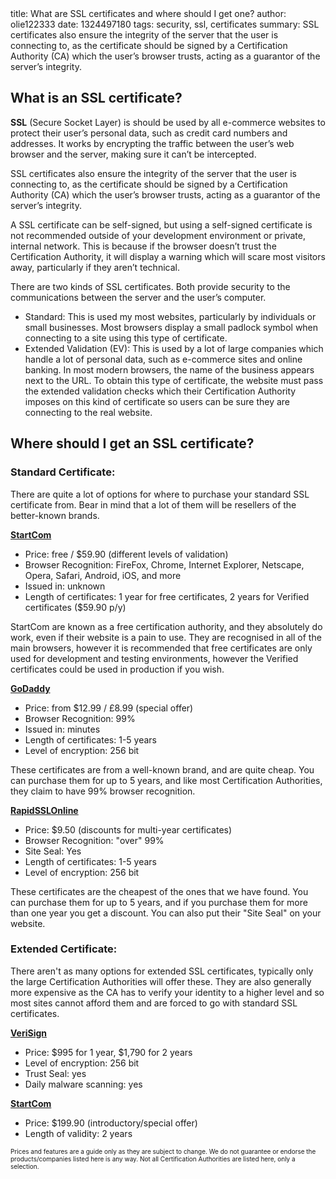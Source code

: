 <info>
title: What are SSL certificates and where should I get one?
author: olie122333
date: 1324497180
tags: security, ssl, certificates
summary: SSL certificates also ensure the integrity of the server that the user is connecting to, as the certificate should be signed by a Certification Authority (CA) which the user’s browser trusts, acting as a guarantor of the server’s integrity.
</info>

## What is an SSL certificate?
**SSL** (Secure Socket Layer) is should be used by all e-commerce websites to protect their user’s personal data, such as credit card numbers and addresses. It works by encrypting the traffic between the user’s web browser and the server, making sure it can’t be intercepted.

SSL certificates also ensure the integrity of the server that the user is connecting to, as the certificate should be signed by a Certification Authority (CA) which the user’s browser trusts, acting as a guarantor of the server’s integrity.

A SSL certificate can be self-signed, but using a self-signed certificate is not recommended outside of your development environment or private, internal network. This is because if the browser doesn’t trust the Certification Authority, it will display a warning which will scare most visitors away, particularly if they aren’t technical.

There are two kinds of SSL certificates. Both provide security to the communications between the server and the user’s computer.

* Standard: This is used my most websites, particularly by individuals or small businesses. Most browsers display a small padlock symbol when connecting to a site using this type of certificate.
* Extended Validation (EV): This is used by a lot of large companies which handle a lot of personal data, such as e-commerce sites and online banking. In most modern browsers, the name of the business appears next to the URL. To obtain this type of certificate, the website must pass the extended validation checks which their Certification Authority imposes on this kind of certificate so users can be sure they are connecting to the real website.

## Where should I get an SSL certificate?

### Standard Certificate:

There are quite a lot of options for where to purchase your standard SSL certificate from. Bear in mind that a lot of them will be resellers of the better-known brands.

**[StartCom](http://www.startssl.com/?app=39)**

* Price: free / $59.90 (different levels of validation)
* Browser Recognition: FireFox, Chrome, Internet Explorer, Netscape, Opera, Safari, Android, iOS, and more
* Issued in: unknown
* Length of certificates: 1 year for free certificates, 2 years for Verified certificates ($59.90 p/y)

StartCom are known as a free certification authority, and they absolutely do work, even if their website is a pain to use. They are recognised in all of the main browsers, however it is recommended that free certificates are only used for development and testing environments, however the Verified certificates could be used in production if you wish.


**[GoDaddy](http://www.godaddy.com/Compare/gdcompare_ssl.aspx?isc=sslqguk10&amp;currencytype=USD)**

* Price: from $12.99 / £8.99 (special offer)
* Browser Recognition: 99%
* Issued in: minutes
* Length of certificates: 1-5 years
* Level of encryption: 256 bit

These certificates are from a well-known brand, and are quite cheap. You can purchase them for up to 5 years, and like most Certification Authorities, they claim to have 99% browser recognition.

**[RapidSSLOnline](https://www.rapidsslonline.com/)**

* Price: $9.50 (discounts for multi-year certificates)
* Browser Recognition: "over" 99%
* Site Seal: Yes
* Length of certificates: 1-5 years
* Level of encryption: 256 bit

These certificates are the cheapest of the ones that we have found. You can purchase them for up to 5 years, and if you purchase them for more than one year you get a discount. You can also put their "Site Seal" on your website.

### Extended Certificate:

There aren't as many options for extended SSL certificates, typically only the large Certification Authorities will offer these. They are also generally more expensive as the CA has to verify your identity to a higher level and so most sites cannot afford them and are forced to go with standard SSL certificates.

**[VeriSign](http://www.verisign.com/ssl/buy-ssl-certificates/extended-validation-ssl-certificates/index.html?sl=boxlink)**

* Price: $995 for 1 year, $1,790 for 2 years
* Level of encryption: 256 bit
* Trust Seal: yes
* Daily malware scanning: yes

**[StartCom](http://www.startssl.com/?app=39)**

* Price: $199.90 (introductory/special offer)
* Length of validity: 2 years

<span style="font-size: 10px;">Prices and features are a guide only as they are subject to change. We do not guarantee or endorse the products/companies listed here is any way. Not all Certification Authorities are listed here, only a selection.</span>
